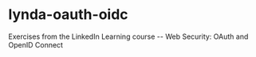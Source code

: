 # lynda-oauth-oidc
Exercises from the LinkedIn Learning course -- Web Security: OAuth and OpenID Connect

